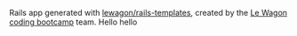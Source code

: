 Rails app generated with [lewagon/rails-templates](https://github.com/lewagon/rails-templates), created by the [Le Wagon coding bootcamp](https://www.lewagon.com) team.
Hello
hello
